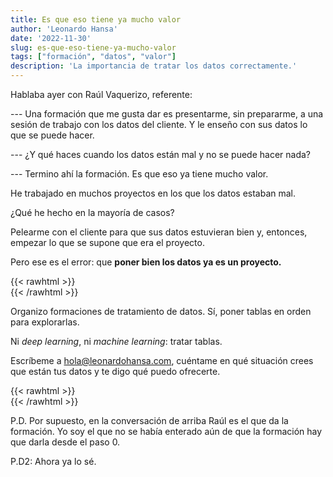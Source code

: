 ```yaml
---
title: Es que eso tiene ya mucho valor
author: 'Leonardo Hansa'
date: '2022-11-30'
slug: es-que-eso-tiene-ya-mucho-valor
tags: ["formación", "datos", "valor"]
description: 'La importancia de tratar los datos correctamente.'
---
```



Hablaba ayer con Raúl Vaquerizo, referente:

--- Una formación que me gusta dar es presentarme, sin prepararme, a una sesión de trabajo con los datos del cliente. Y le enseño con sus datos lo que se puede hacer.

--- ¿Y qué haces cuando los datos están mal y no se puede hacer nada? 

--- Termino ahí la formación. Es que eso ya tiene mucho valor.


He trabajado en muchos proyectos en los que los datos estaban mal. 

¿Qué he hecho en la mayoría de casos?

Pelearme con el cliente para que sus datos estuvieran bien y, entonces, empezar lo que se supone que era el proyecto. 

Pero ese es el error: que **poner bien los datos ya es un proyecto.**

{{< rawhtml >}}
</br>
{{< /rawhtml >}}

Organizo formaciones de tratamiento de datos. Sí, poner tablas en orden para explorarlas. 

Ni _deep learning_, ni _machine learning_: tratar tablas. 

Escríbeme a hola@leonardohansa.com, cuéntame en qué situación crees que están tus datos y te digo qué puedo ofrecerte.

{{< rawhtml >}}
</br>
{{< /rawhtml >}}

P.D. Por supuesto, en la conversación de arriba Raúl es el que da la formación. Yo soy el que no se había enterado aún de que la formación hay que darla desde el paso 0.

P.D2: Ahora ya lo sé.
